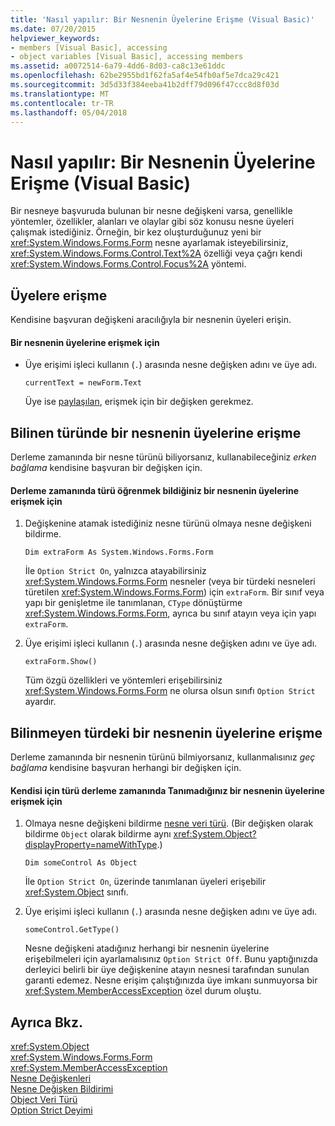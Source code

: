 ```yaml
---
title: 'Nasıl yapılır: Bir Nesnenin Üyelerine Erişme (Visual Basic)'
ms.date: 07/20/2015
helpviewer_keywords:
- members [Visual Basic], accessing
- object variables [Visual Basic], accessing members
ms.assetid: a0072514-6a79-4dd6-8d03-ca8c13e61ddc
ms.openlocfilehash: 62be2955bd1f62fa5af4e54fb0af5e7dca29c421
ms.sourcegitcommit: 3d5d33f384eeba41b2dff79d096f47ccc8d8f03d
ms.translationtype: MT
ms.contentlocale: tr-TR
ms.lasthandoff: 05/04/2018
---
```

# <a name="how-to-access-members-of-an-object-visual-basic"></a>Nasıl yapılır: Bir Nesnenin Üyelerine Erişme (Visual Basic)
Bir nesneye başvuruda bulunan bir nesne değişkeni varsa, genellikle yöntemler, özellikler, alanları ve olaylar gibi söz konusu nesne üyeleri çalışmak istediğiniz. Örneğin, bir kez oluşturduğunuz yeni bir <xref:System.Windows.Forms.Form> nesne ayarlamak isteyebilirsiniz, <xref:System.Windows.Forms.Control.Text%2A> özelliği veya çağrı kendi <xref:System.Windows.Forms.Control.Focus%2A> yöntemi.  
  
## <a name="accessing-members"></a>Üyelere erişme  
 Kendisine başvuran değişkeni aracılığıyla bir nesnenin üyeleri erişin.  
  
#### <a name="to-access-members-of-an-object"></a>Bir nesnenin üyelerine erişmek için  
  
-   Üye erişimi işleci kullanın (`.`) arasında nesne değişken adını ve üye adı.  
  
    ```  
    currentText = newForm.Text  
    ```  
  
     Üye ise [paylaşılan](../../../../visual-basic/language-reference/modifiers/shared.md), erişmek için bir değişken gerekmez.  
  
## <a name="accessing-members-of-an-object-of-known-type"></a>Bilinen türünde bir nesnenin üyelerine erişme  
 Derleme zamanında bir nesne türünü biliyorsanız, kullanabileceğiniz *erken bağlama* kendisine başvuran bir değişken için.  
  
#### <a name="to-access-members-of-an-object-for-which-you-know-the-type-at-compile-time"></a>Derleme zamanında türü öğrenmek bildiğiniz bir nesnenin üyelerine erişmek için  
  
1.  Değişkenine atamak istediğiniz nesne türünü olmaya nesne değişkeni bildirme.  
  
    ```  
    Dim extraForm As System.Windows.Forms.Form  
    ```  
  
     İle `Option Strict On`, yalnızca atayabilirsiniz <xref:System.Windows.Forms.Form> nesneler (veya bir türdeki nesneleri türetilen <xref:System.Windows.Forms.Form>) için `extraForm`. Bir sınıf veya yapı bir genişletme ile tanımlanan, `CType` dönüştürme <xref:System.Windows.Forms.Form>, ayrıca bu sınıf atayın veya için yapı `extraForm`.  
  
2.  Üye erişimi işleci kullanın (`.`) arasında nesne değişken adını ve üye adı.  
  
    ```  
    extraForm.Show()  
    ```  
  
     Tüm özgü özellikleri ve yöntemleri erişebilirsiniz <xref:System.Windows.Forms.Form> ne olursa olsun sınıfı `Option Strict` ayardır.  
  
## <a name="accessing-members-of-an-object-of-unknown-type"></a>Bilinmeyen türdeki bir nesnenin üyelerine erişme  
 Derleme zamanında bir nesnenin türünü bilmiyorsanız, kullanmalısınız *geç bağlama* kendisine başvuran herhangi bir değişken için.  
  
#### <a name="to-access-members-of-an-object-for-which-you-do-not-know-the-type-at-compile-time"></a>Kendisi için türü derleme zamanında Tanımadığınız bir nesnenin üyelerine erişmek için  
  
1.  Olmaya nesne değişkeni bildirme [nesne veri türü](../../../../visual-basic/language-reference/data-types/object-data-type.md). (Bir değişken olarak bildirme `Object` olarak bildirme aynı <xref:System.Object?displayProperty=nameWithType>.)  
  
    ```  
    Dim someControl As Object  
    ```  
  
     İle `Option Strict On`, üzerinde tanımlanan üyeleri erişebilir <xref:System.Object> sınıfı.  
  
2.  Üye erişimi işleci kullanın (`.`) arasında nesne değişken adını ve üye adı.  
  
    ```  
    someControl.GetType()  
    ```  
  
     Nesne değişkeni atadığınız herhangi bir nesnenin üyelerine erişebilmeleri için ayarlamalısınız `Option Strict Off`. Bunu yaptığınızda derleyici belirli bir üye değişkenine atayın nesnesi tarafından sunulan garanti edemez. Nesne erişim çalıştığınızda üye imkanı sunmuyorsa bir <xref:System.MemberAccessException> özel durum oluştu.  
  
## <a name="see-also"></a>Ayrıca Bkz.  
 <xref:System.Object>  
 <xref:System.Windows.Forms.Form>  
 <xref:System.MemberAccessException>  
 [Nesne Değişkenleri](../../../../visual-basic/programming-guide/language-features/variables/object-variables.md)  
 [Nesne Değişken Bildirimi](../../../../visual-basic/programming-guide/language-features/variables/object-variable-declaration.md)  
 [Object Veri Türü](../../../../visual-basic/language-reference/data-types/object-data-type.md)  
 [Option Strict Deyimi](../../../../visual-basic/language-reference/statements/option-strict-statement.md)
